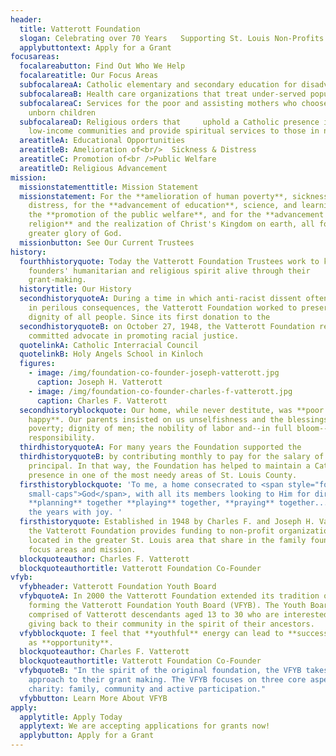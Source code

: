 ```yaml
---
header:
  title: Vatterott Foundation
  slogan: Celebrating over 70 Years   Supporting St. Louis Non-Profits
  applybuttontext: Apply for a Grant
focusareas:
  focalareabutton: Find Out Who We Help
  focalareatitle: Our Focus Areas
  subfocalareaA: Catholic elementary and secondary education for disadvantaged youth
  subfocalareaB: Health care organizations that treat under-served populations
  subfocalareaC: Services for the poor and assisting mothers who choose life for
    unborn children
  subfocalareaD: Religious orders that     uphold a Catholic presence in
    low-income communities and provide spiritual services to those in need
  areatitleA: Educational Opportunities
  areatitleB: Amelioration of<br/>  Sickness & Distress
  areatitleC: Promotion of<br />Public Welfare
  areatitleD: Religious Advancement
mission:
  missionstatementtitle: Mission Statement
  missionstatement: For the **amelioration of human poverty**, sickness, and
    distress, for the **advancement of education**, science, and learning, for
    the **promotion of the public welfare**, and for the **advancement of
    religion** and the realization of Christ's Kingdom on earth, all for the
    greater glory of God.
  missionbutton: See Our Current Trustees
history:
  fourthhistoryquote: Today the Vatterott Foundation Trustees work to keep the
    founders' humanitarian and religious spirit alive through their
    grant-making.
  historytitle: Our History
  secondhistoryquoteA: During a time in which anti-racist dissent often resulted
    in perilous consequences, the Vatterott Foundation worked to preserve the
    dignity of all people. Since its first donation to the
  secondhistoryquoteB: on October 27, 1948, the Vatterott Foundation remains a
    committed advocate in promoting racial justice.
  quotelinkA: Catholic Interracial Council
  quotelinkB: Holy Angels School in Kinloch
  figures:
    - image: /img/foundation-co-founder-joseph-vatterott.jpg
      caption: Joseph H. Vatterott
    - image: /img/foundation-co-founder-charles-f-vatterott.jpg
      caption: Charles F. Vatterott
  secondhistoryblockquote: Our home, while never destitute, was **poor but always
    happy**. Our parents insisted on us unselfishness and the blessings of
    poverty; dignity of men; the nobility of labor and--in full bloom--sense of
    responsibility.
  thirdhistoryquoteA: For many years the Foundation supported the
  thirdhistoryquoteB: by contributing monthly to pay for the salary of the school
    principal. In that way, the Foundation has helped to maintain a Catholic
    presence in one of the most needy areas of St. Louis County.
  firsthistoryblockquote: 'To me, a home consecrated to <span style="font-variant:
    small-caps">God</span>, with all its members looking to Him for direction,
    **planning** together **playing** together, **praying** together...survives
    the years with joy. '
  firsthistoryquote: Established in 1948 by Charles F. and Joseph H. Vatterott,
    the Vatterott Foundation provides funding to non-profit organizations
    located in the greater St. Louis area that share in the family foundation's
    focus areas and mission.
  blockquoteauthor: Charles F. Vatterott
  blockquoteauthortitle: Vatterott Foundation Co-Founder
vfyb:
  vfybheader: Vatterott Foundation Youth Board
  vfybquoteA: In 2000 the Vatterott Foundation extended its tradition of giving by
    forming the Vatterott Foundation Youth Board (VFYB). The Youth Board is
    comprised of Vatterott descendants aged 13 to 30 who are interested in
    giving back to their community in the spirit of their ancestors.
  vfybblockquote: I feel that **youthful** energy can lead to **success** as well
    as **opportunity**.
  blockquoteauthor: Charles F. Vatterott
  blockquoteauthortitle: Vatterott Foundation Co-Founder
  vfybquoteB: "In the spirit of the original foundation, the VFYB takes a unique
    approach to their grant making. The VFYB focuses on three core aspects of
    charity: family, community and active participation."
  vfybbutton: Learn More About VFYB
apply:
  applytitle: Apply Today
  applytext: We are accepting applications for grants now!
  applybutton: Apply for a Grant
---
```

